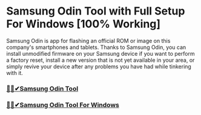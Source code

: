 # Samsung Odin Tool with Full Setup For Windows [100% Working]


Samsung Odin is app for flashing an official ROM or image on this company's smartphones and tablets. Thanks to Samsung Odin, you can install unmodified firmware on your Samsung device if you want to perform a factory reset, install a new version that is not yet available in your area, or simply revive your device after any problems you have had while tinkering with it.


### [🚀🎉✔Samsung Odin Tool](https://tinyurl.com/yxwwa9k8)

### [🚀🎉✔Samsung Odin Tool For Windows](https://tinyurl.com/yxwwa9k8)
